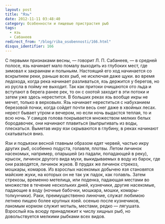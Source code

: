 ```yaml
---
layout: post
title: "Язь"
date: 2012-11-11 03:48:40
category: Особенности и пищевые пристрастия рыб
tags:
  - язь
  - Сабанеев
redirect_from: "/blog/riba_osobennosti/166.html"
disqus_identifier: 166
---
```

С первыми признаками весны, — говорит Л. П. Сабанеев, — в средней
полосе, язь начинает мало помалу выходить из глубоких мест, где зимовал
к закраинам и полыньям. Настоящий его ход начинается со вскрытием реки,
раньше всех рыб, не исключая даже щуки. во время ледохода, когда река
начинает разливаться, язь держится у берегов, но из русла в пойму не
выходит. Так как притоки очищаются ото льда и вступают в берега ранее
рек, то он с охотой заходит в эти потоки и затем уже здесь нерестится. В
больших реках язь вообще икры не мечет, только в верховьях. Язь начинает
нереститься с набуханием березовой почки, когда сойдет почти весь снег
даже в хвойных лесах. нерест бывает утром и вечером, но если ночь
выдастся теплая, то и всю ночь. У самцов голова покрывается множеством
мелких белых бородавочек, они начинают плавиться (выпрыгивать из воды,
плескаться. Выметав икру язи скрываются в глубину, в реках начинают
скатываться вниз.

Язи и подъязки весной главным образом едят червей, частью икру других
рыб, особенно подуста, голавля, плотвы. Летом личинок насекомых,
например, опарышей (из падали, попадающей в реку), крысок, личинок
другого вида мухи, выкидываемых в воду из барок, где они разводятся,
личинок жуков. В прудах же личинок стрекоз, мошкары, комаров. Из
взрослых насекомых добычею язя становятся майские жуки, на которых он не
так уж падок, как голавль. Затем стрекозы, временно метелица, или
поденка, падающая местами во множестве в течение нескольких дней,
кузнечики, другие насекомые, падающие в воду (ночные бабочки, мошкара,
мошки, комары-толкунчики). Раки, преимущественно линючие, служат любимою
летнею пищею более крупных язей. осенью после кузнечиков, лакомым кормом
служит мотыль, местами, редко — лягушата. Взрослый язь всюду принадлежит
к числу хищных рыб, но довольствуется мелкими рыбками всех видов.
